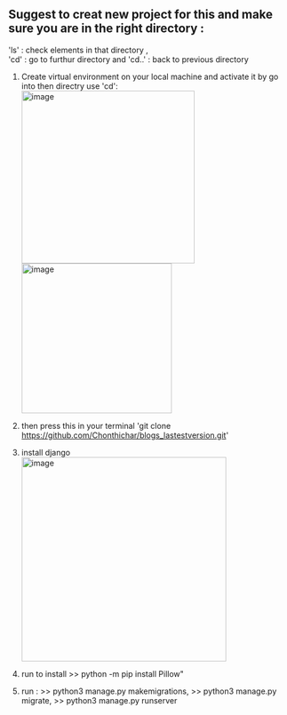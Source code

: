 

## Suggest to creat new project for this and make sure you are in the right directory : 
'ls' : check elements in that directory ,  
'cd' : go to furthur directory and 
'cd..' : back to previous directory

1) Create virtual environment on your local machine and activate it by go into then directry use 'cd':
   <img width="311" alt="image" src="https://github.com/Chonthichar/blogs_lastestversion/assets/84187224/6283df56-6061-4949-b6c5-48a9c58ddac9">
   <img width="270" alt="image" src="https://github.com/Chonthichar/blogs_lastestversion/assets/84187224/b121b215-5c7d-4f52-bfd0-f5859989c046">


2) then press this in your terminal 'git clone https://github.com/Chonthichar/blogs_lastestversion.git'
3) install django
   <br>
   <img width="368" alt="image" src="https://github.com/Chonthichar/blogs_lastestversion/assets/84187224/5a1ebd98-2568-442b-bb7b-8ec35a17fc75">
4) run to install >> python -m pip install Pillow"
5) run : >> python3 manage.py makemigrations, >> python3 manage.py migrate, >> python3 manage.py runserver


